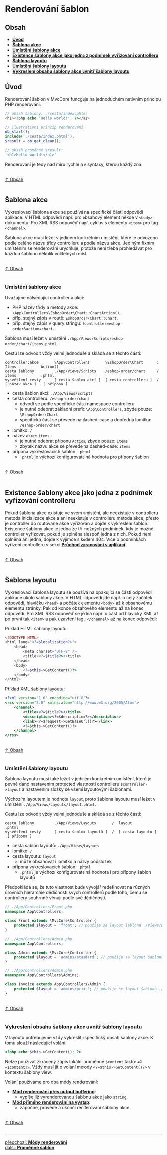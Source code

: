 # Renderování šablon

## Obsah
- [**Úvod**](#úvod)
- [**Šablona akce**](#šablona-akce)
- [**Umístění šablony akce**](#umístění-šablony-akce)
- [**Existence šablony akce jako jedna z podnímek vyřizování controlleru**](#existence-šablony-akce-jako-jedna-z-podnímek-vyřizování-controlleru)
- [**Šablona layoutu**](#šablona-layoutu)
- [**Umístění šablony layoutu**](#umístění-šablony-layoutu)
- [**Vykreslení obsahu šablony akce uvnitř šablony layoutu**](#vykreslení-obsahu-šablony-akce-uvnitř-šablony-layoutu)

## Úvod
Renderování šablon v MvcCore funcguje na jednoduchém nativním principu PHP renderování:
```php
// obsah šablony: ./cesta/index.phtml
<h1><?php echo 'Hello world!'; ?></h1>

// ilustrativní princip renderování:
ob_start();
include('./cesta/index.phtml');
$result = ob_get_clean();

// obsah proměnné $result:
'<h1>Hello world!</h1>'
```
Renderování je tedy nad míru rychlé a v syntaxy, kterou každý zná.

&nbsp;  
[↑ Obsah](#obsah)  
&nbsp;&nbsp; 

## Šablona akce

Vykreslovací šablona akce se používá na specifické části odpovědi aplikace.
V HTML odpovědi např. pro obsahový element někde v `<body>` dokumentu.
Pro XML RSS odpověď např. cyklus s elementy `<item>` pro tag `<channel>`.

Šablona akce musí ležet v jediném konkrétním umístění, které je odvozeno 
podle celého názvu třídy controlleru a podle názvu akce. Jediným fixním umístěním
se renderování urychluje, protože není třeba prohledávat pro každou 
šablonu několik volitelných míst.

&nbsp;  
[↑ Obsah](#obsah)  
&nbsp;&nbsp; 

### Umístění šablony akce
Uvažujme nálsedující controller a akci:
- PHP název třídy a metody akce: `\App\Controllers\EshopOrder\Chart::ChartAction()`,
- příp. stejný zápis v routě: `EshopOrder\Chart::Chart`,
- příp. stejný zápis v query stringu: `?controller=eshop-order&action=chart`.

Šablona musí ležet v umístění `./App/Views/Scripts/eshop-order/chart/items.phtml`.

Cestu lze odvodit vždy velmi jednoduše a skládá se z těchto částí:
```
controller:akce       \App\Controllers       \EshopOrder\Chart      :  Items           Action()
cesta šablony         ./App/Views/Scripts    /eshop-order/chart     /  items           .phtml
vysvětlení cesty      [ cesta šablon akcí ]  [ cesta controlleru ]  /  [ název akce ]  .[ přípona ]
```
- cesta šablon akcí: `./App/Views/Scripts`
- cesta controlleru: `/eshop-order/chart`
  - odvodí se podle specifické části namespace controlleru
  - je nutné odebrat základní prefix `\App\Controllers`, zbyde pouze: `\EshopOrder\Chart`
  - specifická část se převede na dashed-case a dopředná lomítka: `/eshop-order/chart`
- lomítko: `/`
- název akce: `items`
  - je nutné odebrat příponu `Action`, zbyde pouze: `Items`
  - zbytek názvu akce se převede na dashed-case: `items`
- přípona vykreslovacích šablon: `.phtml`
  - `.phtml` je výchozí konfigurovatelná hodnota pro přípony šablon

&nbsp;  
[↑ Obsah](#obsah)  
&nbsp;&nbsp; 

## Existence šablony akce jako jedna z podnímek vyřizování controlleru
Pokud šablona akce existuje ve svém umístění, ale neexistuje v controlleru metoda inicializace akce
a ani neexistuje v controlleru metoda akce, přesto je controller do routované akce vyřizován a dojde 
k vykreslení šablon. Existence šablony akce je jedna ze tří možných podmínek, kdy je možné controller 
vyřizovat, pokud je splněna alespoň jedna z nich. Pokud není splněna ani jedna, dojde k vyjímce s kódem 404.
Více o podmínkách vyřízení controlleru v sekci [**Průchod zpracování v aplikaci**](../application/app-dispatch.md#vyřízení-životního-cyklu-controlleru).

&nbsp;  
[↑ Obsah](#obsah)  
&nbsp;&nbsp; 

## Šablona layoutu
Vykreslovací šablona layoutu se používá na opakující se části odpovědi aplikace
okolo šablony akce. V HTML odpovědi jde např. o celý začátek odpovědi, hlavičku `<head>`
a počátek elementu `<body>` až k obsahovému elementu stránky. Pak od konce obsahového 
elementu až na konec odpovědi.
Pro XML RSS odpověď se jedná např. o část od hlavičky XML až po první tak `<item>`
a pak uzavření tagu `</channel>` až na konec odpovědi:

Příklad HTML šablony layoutu:
```php
<!DOCTYPE HTML>
<html lang="<?=$localization?>">
	<head>
		<meta charset="UTF-8" />
		<title><?=$title?></title>
	</head>
	<body>
		<?=$this->GetContent()?>
	</body>
</html>
```

Příklad XML šablony layoutu:
```xml
<?xml version="1.0" encoding="utf-8"?>
<rss version="2.0" xmlns:atom="http://www.w3.org/2005/Atom">
	<channel>
		<title><?=$title?></title>
		<description><?=$description?></description>
		<link><?=$request->GetBaseUrl()?></link>
		<?=$this->GetContent()?>
	</channel>
</rss>
```

&nbsp;  
[↑ Obsah](#obsah)  
&nbsp;&nbsp; 

### Umístění šablony layoutu
Šablona layoutu musí také ležet v jediném konkrétním umístění, které je 
pevně dáno nastavením protected vlastnosti controlleru `$controller->layout`
a nastavením složky se všemi layoutovými šablonami.

Výchozím layoutem je hodnota `layout`, proto šablona layoutu musí ležet 
v umístění `./App/Views/Layouts/layout.phtml`.

Cestu lze odvodit vždy velmi jednoduše a skládá se z těchto částí:
```
cesta šablony         ./App/Views/Layouts       /  layout             .phtml
vysvětlení cesty      [ cesta šablon layoutů ]  /  [ cesta layoutu ]  .[ přípona ]
```
- cesta šablon layoutů: `./App/Views/Layouts`
- lomítko: `/`
- cesta layoutu: `layout`
  - může obsahovat i lomítko a názvy podsložek
- přípona vykreslovacích šablon: `.phtml`
  - `.phtml` je výchozí konfigurovatelná hodnota i pro přípony šablon layoutů

Předpokládá se, že tuto vlastnost bude vývojář redefinovat na různých 
úrovních hierarchie dědičnosti svých controllerů podle toho, čemu se 
controllery souhrnně věnují podle své dědičnosti.

```php
// ./App/Controllers/Front.php
namespace App\Controllers;

class Front extends \MvcCore\Controller {
	protected $layout = 'front'; // použije se layout šablona ./Views/Layouts/front.phtml
}

// ./App/Controllers/Admin.php
namespace App\Controllers;

class Admin extends \MvcCore\Controller {
	protected $layout = 'admins/standard'; // použije se layout šablona ./Views/Layouts/admins/standard.phtml
}

// ./App/Controllers/Admin.php
namespace App\Controllers\Admins;

class Invoice extends App\Controllers\Admin {
	protected $layout = 'admins/print'; // použije se layout šablona ./Views/Layouts/admins/print.phtml
}
```

&nbsp;  
[↑ Obsah](#obsah)  
&nbsp;&nbsp; 

### Vykreslení obsahu šablony akce uvnitř šablony layoutu
V layoutu potřebujeme vždy vykreslit i specifický obsah šablony akce. K tomu slouží následující volání:
```php
<?php echo $this->GetContent(); ?>
```
Nelze používat zkrácený zápis lokální proměnné `$content` takto: <s>`<?=$content?>`</s>. Vždy musí jít o volání metody `<?=$this->GetContent()?>` v kontextu šablony view.

Volání používáme pro oba módy renderování:
- [**Mód renderování přes output buffering**](./rendering-modes.md#renderování-přes-output-buffering-do-mvccoreresponse):
  - vypíše již vyrenderovanou šablonu akce jako `string`,
- [**Mód přímého renderování na výstup**](./rendering-modes.md#přímé-renderování-na-výstup):
  - započne, provede a ukončí renderování šablony akce.

&nbsp;  
[↑ Obsah](#obsah)  
&nbsp;&nbsp; 

---

<div class="prev-next">

[předchozí: **Módy renderování**](./rendering-modes.md)  
[další: **Proměnné šablon**](./view-variables.md)  

</div>